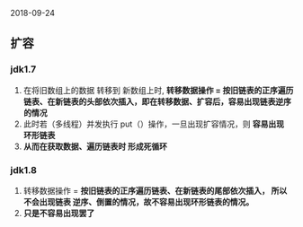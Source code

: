 2018-09-24

## 扩容

### jdk1.7
1. 在将旧数组上的数据 转移到 新数组上时, 
    **转移数据操作 = 按旧链表的正序遍历链表、在新链表的头部依次插入，即在转移数据、扩容后，容易出现链表逆序的情况**
2. 此时若（多线程）并发执行 put（）操作，一旦出现扩容情况，则 **容易出现 环形链表**
3. **从而在获取数据、遍历链表时 形成死循环**

### jdk1.8
1. 转移数据操作 = **按旧链表的正序遍历链表、在新链表的尾部依次插入，
    所以不会出现链表 逆序、倒置的情况，故不容易出现环形链表的情况。**
2. **只是不容易出现罢了**
